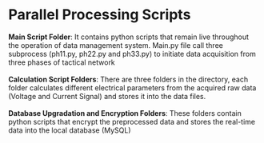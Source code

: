 # Parallel Processing Scripts
**Main Script Folder**: It contains python scripts that remain live throughout the operation of data management system. Main.py file call three subprocess (ph11.py, ph22.py and ph33.py) to initiate data acquisition from three phases of tactical network
 <br />
 <br />
 **Calculation Script Folders**: There are three folders in the directory, each folder calculates different electrical parameters from the acquired raw data (Voltage and Current Signal) and stores it into the data files.
<br />
<br />
**Database Upgradation and Encryption Folders**: These folders contain python scripts that encrypt the preprocessed data and stores the real-time data into the local database (MySQL)
